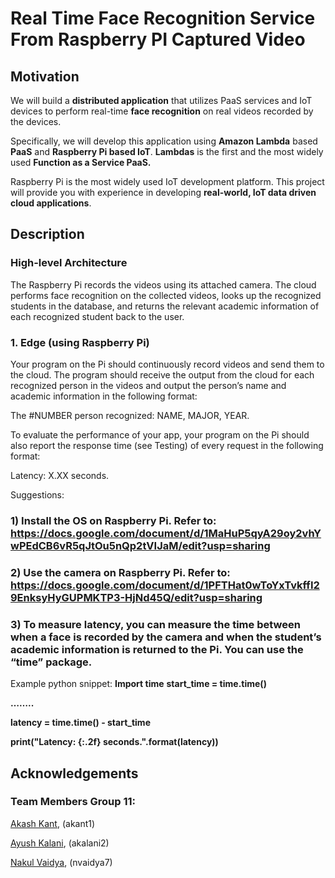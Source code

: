 # Real Time Face Recognition Service From Raspberry PI Captured Video

## Motivation

We will build a **distributed application** that utilizes PaaS services and IoT devices to perform real-time **face recognition** on real videos recorded by the devices.

Specifically, we will develop this application using **Amazon Lambda** based **PaaS** and **Raspberry Pi based IoT**. **Lambdas** is the first and the most widely used **Function as a Service PaaS.** 

Raspberry Pi is the most widely used IoT development platform. This project will provide you with experience in developing **real-world, IoT data driven cloud applications**.

## Description
### High-level Architecture
The Raspberry Pi records the videos using its attached camera. The cloud performs face recognition on the collected videos, looks up the recognized students in the database, and returns the relevant academic information of each recognized student back to the user. 

### 1. Edge (using Raspberry Pi)
Your program on the Pi should continuously record videos and send them to the cloud. The program should receive the output from the cloud for each recognized person in the videos and output the person’s name and academic information in the following format: 

The #NUMBER person recognized: NAME, MAJOR, YEAR.

To evaluate the performance of your app, your program on the Pi should also report the response time (see Testing) of every request in the following format: 

Latency: X.XX seconds.

Suggestions:
### 1) Install the OS on Raspberry Pi. Refer to: https://docs.google.com/document/d/1MaHuP5qyA29oy2vhYwPEdCB6vR5qJtOu5nQp2tVIJaM/edit?usp=sharing

### 2) Use the camera on Raspberry Pi. Refer to: https://docs.google.com/document/d/1PFTHat0wToYxTvkffI29EnksyHyGUPMKTP3-HjNd45Q/edit?usp=sharing
	
### 3) To measure latency, you can measure the time between when a face is recorded by the camera and when the student’s academic information is returned to the Pi. You can use the “time” package.

Example python snippet:
**Import time**
**start_time = time.time()**

**……..**

**latency = time.time() - start_time**

**print("Latency: {:.2f} seconds.".format(latency))**





## Acknowledgements
### Team Members Group 11:
[Akash Kant](https://github.com/akashkthkr), (akant1)

[Ayush Kalani](https://github.com/ayushkalani), (akalani2)

[Nakul Vaidya](https://github.com/NakulVaidya), (nvaidya7)
